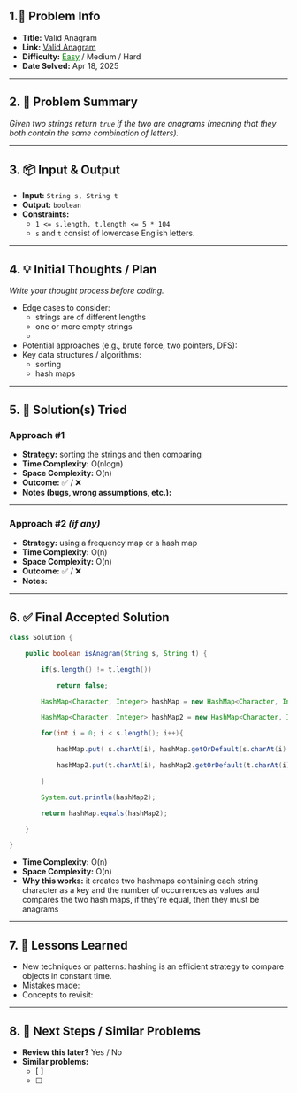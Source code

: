 

## 1.📝 Problem Info
- **Title:** Valid Anagram  
- **Link:**  [Valid Anagram](https://leetcode.com/problems/valid-anagram/description/)
- **Difficulty:** <u style="color:green">Easy</u> / Medium / Hard  
- **Date Solved:**  Apr 18, 2025 

---

## 2. 📖 Problem Summary
_Given two strings return `true` if the two are anagrams (meaning that they both contain the same combination of letters)._

---

## 3. 📦 Input & Output
- **Input:**  `String s, String t `
- **Output:**  `boolean`
- **Constraints:**
	- `1 <= s.length, t.length <= 5 * 104`
	- `s` and `t` consist of lowercase English letters.

---

## 4. 💡 Initial Thoughts / Plan
_Write your thought process before coding._

- Edge cases to consider:  
	- strings are of different lengths
	- one or more empty strings
	- 
- Potential approaches (e.g., brute force, two pointers, DFS):  
- Key data structures / algorithms:  
	- sorting
	- hash maps

---

## 5. 🔧 Solution(s) Tried

### Approach #1
- **Strategy:**  sorting the strings and then comparing
- **Time Complexity:**  O(nlogn)
- **Space Complexity:**  O(n)
- **Outcome:** ✅ / ❌  
- **Notes (bugs, wrong assumptions, etc.):**

---

### Approach #2 *(if any)*  
- **Strategy:**  using a frequency map or a hash map
- **Time Complexity:**  O(n)
- **Space Complexity:**  O(n)
- **Outcome:** ✅ / ❌  
- **Notes:**

---

## 6. ✅ Final Accepted Solution

```java
class Solution {

    public boolean isAnagram(String s, String t) {

        if(s.length() != t.length())

            return false;

        HashMap<Character, Integer> hashMap = new HashMap<Character, Integer>();

        HashMap<Character, Integer> hashMap2 = new HashMap<Character, Integer>();

        for(int i = 0; i < s.length(); i++){

            hashMap.put( s.charAt(i), hashMap.getOrDefault(s.charAt(i) , 0) + 1);

            hashMap2.put(t.charAt(i), hashMap2.getOrDefault(t.charAt(i) , 0) + 1);

        }

        System.out.println(hashMap2);

        return hashMap.equals(hashMap2);

    }

}
```

- **Time Complexity:**  O(n)
- **Space Complexity:**  O(n)
- **Why this works:**  it creates two hashmaps containing each string character as a key and the number of occurrences as values  and compares the two hash maps, if they're equal, then they must be anagrams

---

## 7. 📌 Lessons Learned

- New techniques or patterns:  hashing is an efficient strategy to compare objects in constant time.
- Mistakes made:   
- Concepts to revisit:  

---

## 8. 🔁 Next Steps / Similar Problems

- **Review this later?** Yes / No  
- **Similar problems:**  
  - [ ]  
  - [ ]  
